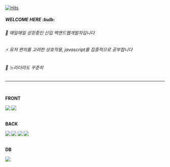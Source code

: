 
[![Hits](https://hits.seeyoufarm.com/api/count/incr/badge.svg?url=https%3A%2F%2Fgithub.com%2Fworthyjyj%2Fworthyjyj%2Fedit%2Fmain%2FREADME.md&count_bg=%23EFABA1&title_bg=%23555555&icon=adguard.svg&icon_color=%23FFFDFA&title=today&edge_flat=false)](https://hits.seeyoufarm.com)

<h5> WELCOME HERE :bulb: </h5>
<h6>🌱 매일매일 성장중인 신입 백앤드웹개발자입니다</h6>
<h6>⚡ 유저 편의를 고려한 상호작용, javascript를 집중적으로 공부합니다</h6>
<h6>👯 느리더라도 꾸준히</h6> 

<hr><br>

<b>FRONT<b> <br>

<img src="https://camo.githubusercontent.com/9df130c5dc35ca51f4fe896874ae55b05b75312adcebcc1b21215592ec1bb426/68747470733a2f2f696d672e736869656c64732e696f2f62616467652f48544d4c352d4533344632363f7374796c653d666f722d7468652f6261646765266c6f676f3d48544d4c35266c6f676f436f6c6f723d464646464646" data-canonical-src="https://img.shields.io/badge/HTML5-E34F26?style=for-the/badge&amp;logo=HTML5&amp;logoColor=FFFFFF" style="max-width: 100%;">

  <img src="https://camo.githubusercontent.com/1032178e86d0e84066f4cebf0a1a5156948ca77921d9d63e3fff9250eda7237c/68747470733a2f2f696d672e736869656c64732e696f2f62616467652f435353332d3135373242363f7374796c653d666f722d7468652f6261646765266c6f676f3d43535333266c6f676f436f6c6f723d464646464646" data-canonical-src="https://img.shields.io/badge/CSS-1572B6?style=for-the/badge&amp;logo=CSS&amp;logoColor=FFFFFF" style="max-width: 100%;">

  <br><b>BACK<b> <br>
  
<img src="https://camo.githubusercontent.com/3733a23f7ebc7dd4b1f5d6c4fa831cefda161daefdb12f5a71ad5076ff52c1e8/68747470733a2f2f696d672e736869656c64732e696f2f62616467652f4a6176615363726970742d4637444631453f7374796c653d666f722d7468652f6261646765266c6f676f3d4a617661536372697074266c6f676f436f6c6f723d464646464646" data-canonical-src="https://img.shields.io/badge/JavaScript-F7DF1E?style=for-the/badge&amp;logo=JavaScript&amp;logoColor=FFFFFF" style="max-width: 100%;">
  
  <img src="https://camo.githubusercontent.com/e4aace599fb8a4bc34daa71ca0b284d002b1825405c6a7cfdd74a1ea3bab4b63/68747470733a2f2f696d672e736869656c64732e696f2f62616467652f6a51756572792d3037363941443f7374796c653d666f722d7468652f6261646765266c6f676f3d6a5175657279266c6f676f436f6c6f723d464646464646" data-canonical-src="https://img.shields.io/badge/jQuery-0769AD?style=for-the/badge&amp;logo=jQuery&amp;logoColor=FFFFFF" style="max-width: 100%;">
  
 <img src="https://camo.githubusercontent.com/d98af0de4fc2fc78056eab458c103401181eff10e485ca81a94bbdd7ca3ce3da/68747470733a2f2f696d672e736869656c64732e696f2f62616467652f4a6176612d3030373339363f7374796c653d666f722d7468652f6261646765266c6f676f3d4a617661266c6f676f436f6c6f723d464646464646" data-canonical-src="https://img.shields.io/badge/Java-007396?style=for-the/badge&amp;logo=Java&amp;logoColor=FFFFFF" style="max-width: 100%;">
  
 <img src="https://camo.githubusercontent.com/aaf47d4b7be22129c1a5555b7731b340df9de23e6960f4fda2cf24d688aeaa4f/68747470733a2f2f696d672e736869656c64732e696f2f62616467652f537072696e672d3644423333463f7374796c653d666f722d7468652f6261646765266c6f676f3d537072696e67266c6f676f436f6c6f723d464646464646" data-canonical-src="https://img.shields.io/badge/Spring-6DB33F?style=for-the/badge&amp;logo=Spring&amp;logoColor=FFFFFF" style="max-width: 100%;">

<br><b>DB<b> <br>
  
<img src="https://camo.githubusercontent.com/546f77dcb4618c44b6e6a8829d5bd6dc09351531978c4a321a376734ca4440f7/68747470733a2f2f696d672e736869656c64732e696f2f62616467652f4f7261636c652d4638303030303f7374796c653d666f722d7468652f6261646765266c6f676f3d4f7261636c65266c6f676f436f6c6f723d464646464646" data-canonical-src="https://img.shields.io/badge/Oracle-F80000?style=for-the/badge&amp;logo=Oracle&amp;logoColor=FFFFFF" style="max-width: 100%;">









<!--
**worthyjyj/worthyjyj** is a ✨ _special_ ✨ repository because its `README.md` (this file) appears on your GitHub profile.

Here are some ideas to get you started:

- 🔭 I’m currently working on ...
- 🌱 I’m currently learning ...
- 👯 I’m looking to collaborate on ...
- 🤔 I’m looking for help with ...
- 💬 Ask me about ...
- 📫 How to reach me: ...
- 😄 Pronouns: ...
- ⚡ Fun fact: ...
-->
